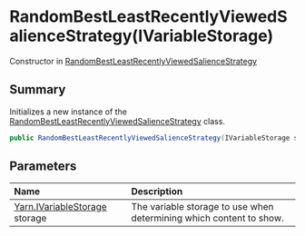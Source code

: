 # RandomBestLeastRecentlyViewedSalienceStrategy(IVariableStorage)

Constructor in [RandomBestLeastRecentlyViewedSalienceStrategy](/docs/api/csharp/yarn.saliency.randombestleastrecentlyviewedsaliencestrategy.md)

## Summary


Initializes a new instance of the  <a href="yarn.saliency.randombestleastrecentlyviewedsaliencestrategy.md">RandomBestLeastRecentlyViewedSalienceStrategy</a>  class.


```csharp
public RandomBestLeastRecentlyViewedSalienceStrategy(IVariableStorage storage)
```

## Parameters

|Name|Description|
|:---|:---|
|[Yarn.IVariableStorage](/docs/api/csharp/yarn.ivariablestorage.md) storage|The variable storage to use when determining which content to show.|

